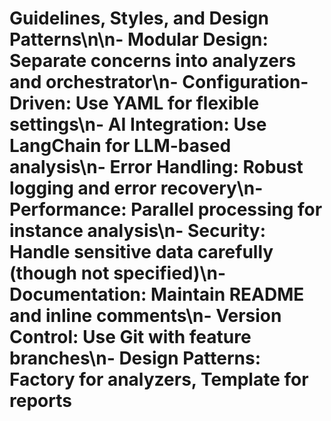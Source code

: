 # Guidelines, Styles, and Design Patterns\n\n- Modular Design: Separate concerns into analyzers and orchestrator\n- Configuration-Driven: Use YAML for flexible settings\n- AI Integration: Use LangChain for LLM-based analysis\n- Error Handling: Robust logging and error recovery\n- Performance: Parallel processing for instance analysis\n- Security: Handle sensitive data carefully (though not specified)\n- Documentation: Maintain README and inline comments\n- Version Control: Use Git with feature branches\n- Design Patterns: Factory for analyzers, Template for reports